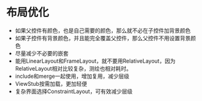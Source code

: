 # 布局优化

* 如果父控件有颜色，也是自己需要的颜色，那么就不必在子控件加背景颜色
* 如果子控件有背景颜色，并且能完全覆盖父控件，那么父控件不用设置背景颜色
* 尽量减少不必要的嵌套
* 能用LinearLayout和FrameLayout，就不要用RelativeLayout，因为RelativeLayout相对比较复杂，测绘也相对耗时。
* include和merge一起使用，增加复用，减少层级
* ViewStub按需加载，更加轻便
* 复杂界面选择ConstraintLayout，可有效减少层级



